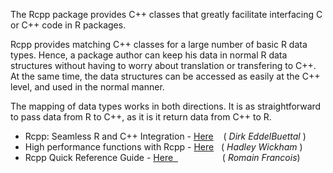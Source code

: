 The Rcpp package provides C++ classes that greatly facilitate interfacing C or C++ code in R packages.

Rcpp provides matching C++ classes for a large number of basic R data types. Hence, a package author can keep his data in normal R data structures without having to worry about translation or transfering to C++. At the same time, the data structures can be accessed as easily at the C++ level, and used in the normal manner.

The mapping of data types works in both directions. It is as straightforward to pass data from R to C++, as it is it return data from C++ to R.
<ul>
	<li>Rcpp: Seamless R and C++ Integration - <a href="http://dirk.eddelbuettel.com/code/rcpp/Rcpp-introduction.pdf" target="_blank">Here</a>    ( <em>Dirk EddelBuettal</em> )</li>
	<li>High performance functions with Rcpp - <a href="http://adv-r.had.co.nz/Rcpp.html" target="_blank">Here</a>   ( <em>Hadley Wickham</em> )</li>
	<li>Rcpp Quick Reference Guide - <a href="http://cran.rstudio.com/web/packages/Rcpp/vignettes/Rcpp-quickref.pdf" target="_blank">Here  </a>                  (<em> Romain Francois</em>)</li>
</ul>
